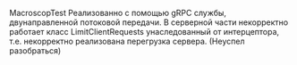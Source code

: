 MacroscopTest
Реализованно с помощью gRPC службы, двунаправленной потоковой передачи. В серверной части некорректно работает класс LimitClientRequests унаследованный от интерцептора, т.е. некорректно реализована перегрузка сервера. (Неуспел разобраться)
